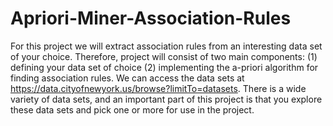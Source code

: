 Apriori-Miner-Association-Rules
===============================

For this project we will extract association rules from an interesting data set of your choice.  Therefore, project will consist of two main components:  (1) defining your data set of choice  (2) implementing the a-priori algorithm for finding association rules. We can access the data sets at https://data.cityofnewyork.us/browse?limitTo=datasets. There is a wide variety of data sets, and an important part of this project is that you explore these data sets and pick one or more for use in the project. 
